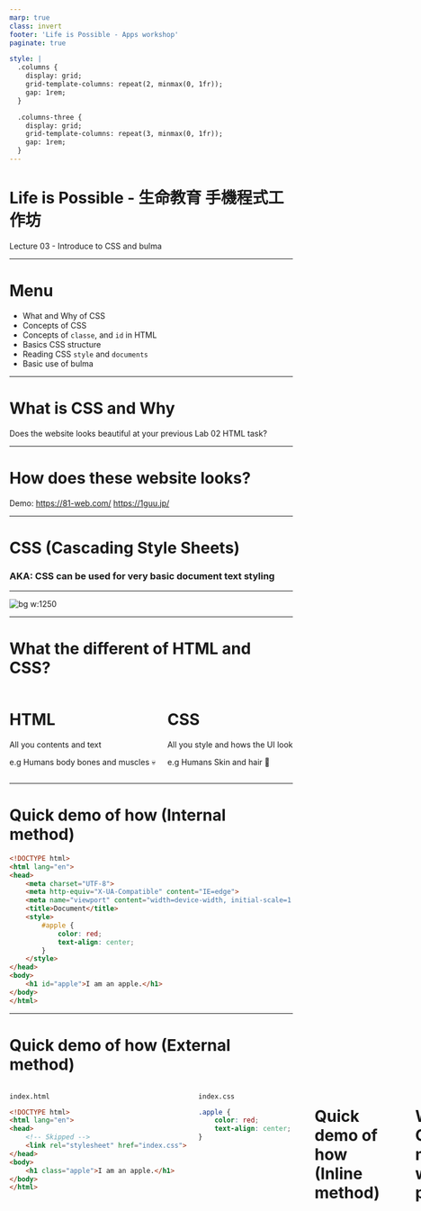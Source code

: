 ```yaml
---
marp: true
class: invert
footer: 'Life is Possible - Apps workshop'
paginate: true

style: |
  .columns {
    display: grid;
    grid-template-columns: repeat(2, minmax(0, 1fr));
    gap: 1rem;
  }

  .columns-three {
    display: grid;
    grid-template-columns: repeat(3, minmax(0, 1fr));
    gap: 1rem;
  }
---
```


# Life is Possible - 生命教育 手機程式工作坊

Lecture 03 - Introduce to CSS and bulma

---

# Menu

- What and Why of CSS
- Concepts of CSS
- Concepts of `classe`, and `id` in HTML
- Basics CSS structure
- Reading CSS `style` and `documents`
- Basic use of bulma

---

# What is CSS and Why
Does the website looks beautiful at your previous Lab 02 HTML task?

---

# How does these website looks? 
Demo: 
https://81-web.com/
https://1guu.jp/


---

# CSS (Cascading Style Sheets)

### AKA: CSS can be used for very basic document text styling

---

![bg w:1250](https://www.interviewbit.com/blog/wp-content/uploads/2021/10/HTML-and-CSS.png)


---

# What the different of HTML and CSS?

<div class="columns">

<div>

# HTML

All you contents and text

e.g Humans body bones and muscles 💀
</div>

<div>

# CSS

All you style and hows the UI look

e.g Humans Skin and hair 🎅
</div>

</div>

---

# Quick demo of how (Internal method)

```html
<!DOCTYPE html>
<html lang="en">
<head>
    <meta charset="UTF-8">
    <meta http-equiv="X-UA-Compatible" content="IE=edge">
    <meta name="viewport" content="width=device-width, initial-scale=1.0">
    <title>Document</title>
    <style>
        #apple {
            color: red;
            text-align: center;
        }
    </style>
</head>
<body>
    <h1 id="apple">I am an apple.</h1>
</body>
</html>
```

---

# Quick demo of how (External method)

<div class="columns">

<div>

`index.html`
```html
<!DOCTYPE html>
<html lang="en">
<head>
    <!-- Skipped -->
    <link rel="stylesheet" href="index.css">
</head>
<body>
    <h1 class="apple">I am an apple.</h1>
</body>
</html>
```
</div>

<div>

`index.css`
```css
.apple {
    color: red;
    text-align: center;
}
```

</div>

---

# Quick demo of how (Inline method)

```html
<!DOCTYPE html>
<html lang="en">
<head>
    <meta charset="UTF-8">
    <meta http-equiv="X-UA-Compatible" content="IE=edge">
    <meta name="viewport" content="width=device-width, initial-scale=1.0">
    <title>Document</title>
    
</head>
<body>
    <h1 style="color: red; text-align: center;">
        I am an apple.
    </h1>
</body>
</html>
```

---

# Which CSS method we prefered?

<div class="columns-three">

<div>

# Internal CSS

Semi-recommended 👍
</div>

<div>

# External CSS 

Most recommended 👍👍
</div>

<div>

# Inline CSS

Lessly-recommended 🤚
</div>

</div>

---

# Class exercise (5 mins)
Try to create a `index.html` and `index.css` inside a folder.
then copy these stuff inside each folder.

<div class="columns">

<div>

`index.html`
```html
<!DOCTYPE html>
<html lang="en">
<head>
    <meta charset="UTF-8">
    <meta http-equiv="X-UA-Compatible" content="IE=edge">
    <meta 
      name="viewport" 
      content="width=device-width, initial-scale=1.0"
    >
    <link rel="stylesheet" href="index.css">
</head>
<body>
    <h1 class="school">Hello schools.</h1>
</body>
</html>
```
</div>

<div>

`index.css`
```css
.school {
    color: #FF00FF;
    text-align: right;
}
```

</div>

---

# Short Break

---

# Introduce to `id` and `class`

As the top examples, you may have seen the following code:

```html
<h1 class="school">Hello schools.</h1>
<h1 id="apple">I am an apple.</h1>
```
So, what is the `id` and `class`?

---

# `id` and `class`
In general introductions, it said:

> The `id` attribute specifies a unique id for an HTML element. The value of the `id` attribute must be unique within the HTML document.

> The `class` attribute is often used to point to a `class` name in a style sheet. It can also be used by a JavaScript to access and manipulate elements with the specific `class` name.

---

# `id` and `class`
### AKA: We use `id` and `class` to POINT to the elements that we want to apply something in that elements.
(e.g. Apply some style, events, control the regarding elements ...)

---

# Different of `id` and `class`

1. `id` is a unique tags, it can only references to ONE element only.
`class` can be apply to a lot of elements at the same time.

Correct ⭕
```html
<h1 id="apple">I am an apple.</h1>
<h3 class="school">Hello schools 3.</h3>
<h2 class="school">Hello schools 2.</h2>
```

Wrong ❌ (same id can not be reuse again)
```html
<h1 id="apple">I am an apple.</h1>
<h1 id="apple">Hello schools 1.</h1>
<h3 class="school">Hello schools 3.</h3>
<h2 class="school">Hello schools 2.</h2>
```

---

## More correct samples

Correct ⭕
```html
<h1 id="apple">I am an apple.</h1>
<h3 id="orange">Hello schools 3.</h3>
<h2 class="school">Hello schools 2.</h2>
```

Correct ⭕
```html
<h1 id="apple" class="school">I am an apple.</h1>
<h3 id="orange">Hello schools 3.</h3>
<h2 class="school boxes">Hello schools 2.</h2>
```

---
2. `class` can multi apply to various elements, `id` can not.

Correct ⭕
```html
<h2 class="school">Hello schools 2.</h2>
<h2 class="boxes">Hello schools 2.</h2>
<h2 class="school boxes">Hello tom</h2>
```
In this top example, the `Hello tom` elements can use the css of both class `school` and `boxes`

Wrong ❌ (id can not be apply more than one time)
```html
<h1 id="apple orange">I am an apple.</h1>
```


---

# Short Break

---

# How to apply `id` and `class`?

---

# `id`

To link a `id`, we use `#` to represent the following tag is a `id` references.

<br>

<div class="columns">

<div>

`index.css`
```css
#apple {
    color: red;
    text-align: center;
}

#orange {
    color: yellow;
}
```

</div>

<div>

`index.html`
```html
<h1 id="apple">I am an apple.</h1>
<h1 id="orange">I am an orange?</h1>
```
</div>

---

# `class`

To link a `class`, we use `.` in css to represent the following tag is a `class` references.

<br>

<div class="columns">

<div>

`index.css`
```css
.apple-class {
    color: red;
    text-align: center;
}

.box {
    font-size: 30px
}
```

</div>

<div>

`index.html`
```html
<div class="box">
  I am an apple.
</div>

<h1 class="apple-class box">
  I am an apple also
</h1>
```
</div>

---

# CSS file
All the css style will be put together.
```css
.apple-class {
    color: red;
    text-align: center;
}

.box {
    font-size: 30px
}

#apple {
    color: red;
    text-align: center;
}

#orange {
    color: yellow;
}
```

---

# What can we do with css?

* Color style
* Layout style
* Text style
* Animations
* Size and height 
* Display method
* And more ...

---

# What css can't do?

* Logics control
* Handling event for interactions
* Control display when something happens

These are the functions of `javascript` to do, we will learn `javascript` in the next lesson.

---

# CSS utilis
All references in:
https://www.w3schools.com/css/default.asp
https://developer.mozilla.org/en-US/docs/Web/CSS/accent-color

---

# Break

---

# CSS utilis Notices

1. Some tags are not very common / deprecated / relatively new, hence we can't introduce all tags in a short period.

2. Depends on the needed, you should google it / search the docs as your requirement. Even a senior programmer can't memorized all syntax and codes. Don't try to memorized all syntax, but the concepts that which css format can be apply.

---

# CSS utilis

### Common Text related
```css
.some-class {
  color: blue;
  text-align: center;
  font-size: 100px;
  font-weight: 600;
  font-family: 'Courier New', Courier, monospace;
}
```

More:
https://developer.mozilla.org/en-US/docs/Web/CSS/font
https://developer.mozilla.org/en-US/docs/Web/CSS/text-align

---

# CSS utilis

### Common background color and others
```css
.some-class {
  background-color: #123F02;
  text-shadow: 2px 2px;
  box-shadow: 10px 10px;
}
```

---

# CSS utilis

### Common layout utilis

- `margin`: https://www.w3schools.com/css/css_margin.asp
- `padding`: https://www.w3schools.com/css/css_padding.asp
- `Height, Width`: https://www.w3schools.com/css/css_dimension.asp
- `border`: https://www.w3schools.com/css/css_border.asp
- `float`: https://www.w3schools.com/css/css_float.asp

---

# CSS utilis

### Common layout utilis (Advance)

- `position` : https://www.w3schools.com/css/css_positioning.asp
- `display` : https://www.w3schools.com/css/css_display_visibility.asp
- `z-index` : https://www.w3schools.com/css/css_z-index.asp

---

# CSS utilis

### Common layout utilis (Important)
`display: flex`
`justify-content: flex-start | flex-end | center | space-between | space-around;`
`align-items: flex-start | flex-end | center | baseline | stretch;`
https://www.casper.tw/css/2017/07/21/css-flex/

---

## `display flex` demo

https://grid.malven.co/

---

## `display flex` practice game

https://flexboxfroggy.com/

---

# Break

---

# Introduce to bulma
> Bulma is a free, open source framework that provides ready-to-use frontend components that you can easily combine to build responsive web interfaces.

https://bulma.io/documentation/overview/start/

---

# Why bulma

- Builded decent components to use
- Decent UI
- Easy responsive website setting
- Write less CSS

---
## Install in HTML

```html
<!DOCTYPE html>
<html>
  <head>
    <meta charset="utf-8">
    <meta name="viewport" content="width=device-width, initial-scale=1">
    <title>Hello Bulma!</title>
    <link rel="stylesheet" href="https://cdn.jsdelivr.net/npm/bulma@0.9.4/css/bulma.min.css">
  </head>
  <body>
  <section class="section">
    <div class="container">
      <h1 class="title">
        Hello World
      </h1>
      <p class="subtitle">
        My first website with <strong>Bulma</strong>!
      </p>
    </div>
  </section>
  </body>
</html>
```

---

## Columns

- https://bulma.io/documentation/columns/basics/  


---

## Elements

- Button: https://bulma.io/documentation/elements/button/  
- Box: https://bulma.io/documentation/elements/box/  
- Title: https://bulma.io/documentation/elements/title/  

And more: https://bulma.io/documentation/elements/  

---

## Components

- Navbar: https://bulma.io/documentation/components/navbar/    
- Card: https://bulma.io/documentation/components/card/    

And more: https://bulma.io/documentation/components/    

---

# Lab 01 - Enhance the Introduce yourself
Remember the previous `Introduce yourself` page from `lecture 02`?
Let's create more CSS and bulma to decorate it!

---

# Lab 01 - Enhance the Introduce yourself
Something that you **Should** add to your pages
- `Text Color` and `background color`
- `Font size`, `text align`
- `Border`
- At least two elements that from `bulma`

Something that you **Can** add to your pages
- More `bulma` components and layout stuff
- More you can think of ...


---

# End